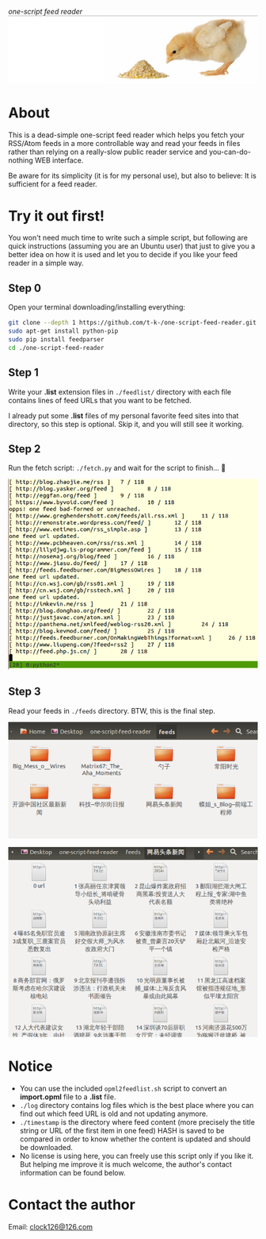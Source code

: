 *one-script feed reader*
![feed](https://raw.githubusercontent.com/t-k-/one-script-feed-reader/master/img/feed.png)

# About
This is a dead-simple one-script feed reader which helps you fetch your RSS/Atom feeds in a more controllable way and read your feeds in files rather than relying on a really-slow public reader service and you-can-do-nothing WEB interface. 

Be aware for its simplicity (it is for my personal use), but also to believe: It is sufficient for a feed reader.

# Try it out first! 
You won't need much time to write such a simple script, but following are quick instructions (assuming you are an Ubuntu user) that just to give you a better idea on how it is used and let you to decide if you like your feed reader in a simple way.

## Step 0
Open your terminal downloading/installing everything:

```bash
git clone --depth 1 https://github.com/t-k-/one-script-feed-reader.git
sudo apt-get install python-pip
sudo pip install feedparser
cd ./one-script-feed-reader
```

## Step 1
Write your **.list** extension files  in `./feedlist/` directory with each file contains lines of feed URLs that you want to be fetched.

I already put some **.list** files of my personal favorite feed sites into that directory, so this step is optional. Skip it, and you will still see it working.

## Step 2
Run the fetch script: `./fetch.py` and wait for the script to finish...  :icecream:

![fetching](https://raw.githubusercontent.com/t-k-/one-script-feed-reader/master/img/screenshot0.png)

## Step 3
Read your feeds in `./feeds` directory. BTW, this is the final step.

![reading](https://raw.githubusercontent.com/t-k-/one-script-feed-reader/master/img/screenshot1.png)

![reading](https://raw.githubusercontent.com/t-k-/one-script-feed-reader/master/img/screenshot2.png)

# Notice 
+ You can use the included `opml2feedlist.sh` script to convert an **import.opml** file to a **.list** file.
+ `./log` directory contains log files which is the best place where you can find out which feed URL is old and not updating anymore. 
+ `./timestamp` is the directory where feed content (more precisely the title string or URL of the first item in one feed) HASH is saved to be compared in order to know whether the content is updated and should be downloaded.
+ No license is using here, you can freely use this script only if you like it. But helping me improve it is much welcome, the author's contact information can be found below.

# Contact the author 
Email: clock126@126.com
